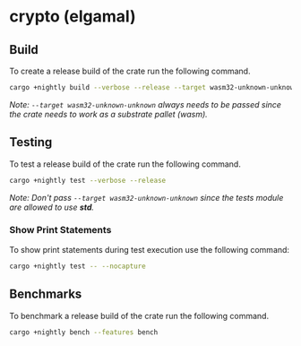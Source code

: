 # crypto (elgamal)

## Build

To create a release build of the crate run the following command.

```bash
cargo +nightly build --verbose --release --target wasm32-unknown-unknown
```

*Note: `--target wasm32-unknown-unknown` always needs to be passed since the crate needs to work as a substrate pallet (wasm).*

## Testing

To test a release build of the crate run the following command.

```bash
cargo +nightly test --verbose --release
```

*Note: Don't pass `--target wasm32-unknown-unknown` since the tests module are allowed to use **std**.*

### Show Print Statements

To show print statements during test execution use the following command: 

```bash
cargo +nightly test -- --nocapture
```


## Benchmarks

To benchmark a release build of the crate run the following command.

```bash
cargo +nightly bench --features bench
```